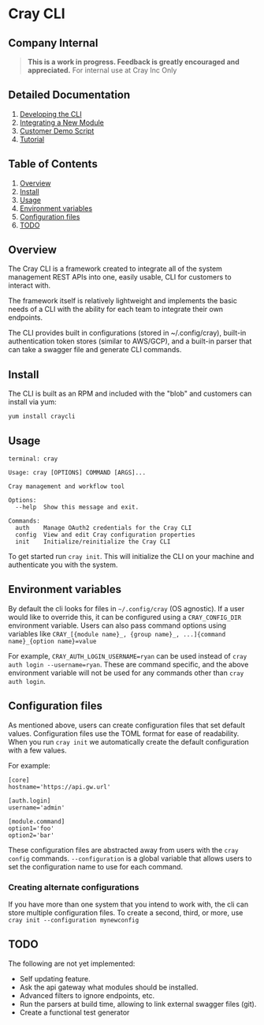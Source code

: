 # Cray CLI

## Company Internal


> __This is a work in progress. Feedback is greatly encouraged and appreciated.__
> For internal use at Cray Inc Only

## Detailed Documentation

1. [Developing the CLI](Developing.md)
1. [Integrating a New Module](Integration.md)
1. [Customer Demo Script](demo.md)
1. [Tutorial](Tutorial.md)

## Table of Contents

1. [Overview](#Overview)
1. [Install](#Install)
1. [Usage](#Usage)
1. [Environment variables](#Environment-variables)
1. [Configuration files](#Configuration-files)
1. [TODO](#TODO)

## Overview

The Cray CLI is a framework created to integrate all of the system management
REST APIs into one, easily usable, CLI for customers to interact with.

The framework itself is relatively lightweight and implements the basic
needs of a CLI with the ability for each team to integrate their own endpoints.

The CLI provides built in configurations (stored in ~/.config/cray), built-in
authentication token stores (similar to AWS/GCP), and a built-in parser
that can take a swagger file and generate CLI commands.

## Install

The CLI is built as an RPM and included with the "blob" and customers can install via yum:

    yum install craycli

## Usage

    terminal: cray

    Usage: cray [OPTIONS] COMMAND [ARGS]...

    Cray management and workflow tool

    Options:
      --help  Show this message and exit.

    Commands:
      auth    Manage OAuth2 credentials for the Cray CLI
      config  View and edit Cray configuration properties
      init    Initialize/reinitialize the Cray CLI

To get started run `cray init`. This will initialize the CLI on your machine and
authenticate you with the system.

## Environment variables

By default the cli looks for files in `~/.config/cray` (OS agnostic).
If a user would like to override this, it can be configured using a `CRAY_CONFIG_DIR`
environment variable. Users can also pass command options using variables like
`CRAY_[{module name}_, {group name}_, ...]{command name}_{option name}=value`

For example, `CRAY_AUTH_LOGIN_USERNAME=ryan` can be used instead of
`cray auth login --username=ryan`. These are command specific, and the above
environment variable will not be used for any commands other than `cray auth login`.

## Configuration files

As mentioned above, users can create configuration files that set default values.
Configuration files use the TOML format for ease of readability. When you run
`cray init` we automatically create the default configuration with a few values.

For example:

    [core]
    hostname='https://api.gw.url'

    [auth.login]
    username='admin'

    [module.command]
    option1='foo'
    option2='bar'

These configuration files are abstracted away from users with the `cray config`
commands. `--configuration` is a global variable that allows users to set the
configuration name to use for each command.

### Creating alternate configurations

If you have more than one system that you intend to work with, the cli can store multiple configuration files.  To create a second, third, or more, use `cray init --configuration mynewconfig`

## TODO

The following are not yet implemented:

- Self updating feature.
- Ask the api gateway what modules should be installed.
- Advanced filters to ignore endpoints, etc.
- Run the parsers at build time, allowing to link external swagger files (git).
- Create a functional test generator
